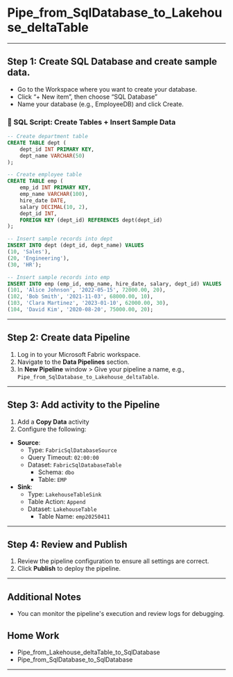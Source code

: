 # Pipe_from_SqlDatabase_to_Lakehouse_deltaTable
---
## Step 1: Create SQL Database and create sample data.
- Go to the Workspace where you want to create your database.
- Click “+ New item”, then choose “SQL Database”
- Name your database (e.g., EmployeeDB) and click Create.


### 🧰 SQL Script: Create Tables + Insert Sample Data

```sql
-- Create department table
CREATE TABLE dept (
    dept_id INT PRIMARY KEY,
    dept_name VARCHAR(50)
);

-- Create employee table
CREATE TABLE emp (
    emp_id INT PRIMARY KEY,
    emp_name VARCHAR(100),
    hire_date DATE,
    salary DECIMAL(10, 2),
    dept_id INT,
    FOREIGN KEY (dept_id) REFERENCES dept(dept_id)
);

-- Insert sample records into dept
INSERT INTO dept (dept_id, dept_name) VALUES
(10, 'Sales'),
(20, 'Engineering'),
(30, 'HR');

-- Insert sample records into emp
INSERT INTO emp (emp_id, emp_name, hire_date, salary, dept_id) VALUES
(101, 'Alice Johnson', '2022-05-15', 72000.00, 20),
(102, 'Bob Smith', '2021-11-03', 68000.00, 10),
(103, 'Clara Martinez', '2023-01-10', 62000.00, 30),
(104, 'David Kim', '2020-08-20', 75000.00, 20);
```
---

## Step 2: Create data Pipeline
1. Log in to your Microsoft Fabric workspace.
2. Navigate to the **Data Pipelines** section.
1. In **New Pipeline** window > Give your pipeline a name, e.g., `Pipe_from_SqlDatabase_to_Lakehouse_deltaTable`.

---

## Step 3: Add  activity to the Pipeline

1. Add a **Copy Data** activity
2. Configure the following:
- **Source**:
  - Type: `FabricSqlDatabaseSource`
  - Query Timeout: `02:00:00`
  - Dataset: `FabricSqlDatabaseTable`
    - Schema: `dbo`
    - Table: `EMP`
- **Sink**:
  - Type: `LakehouseTableSink`
  - Table Action: `Append`
  - Dataset: `LakehouseTable`
    - Table Name: `emp20250411`

---

## Step 4: Review and Publish
1. Review the pipeline configuration to ensure all settings are correct.
2. Click **Publish** to deploy the pipeline.

---

## Additional Notes
- You can monitor the pipeline's execution and review logs for debugging.

## Home Work
- Pipe_from_Lakehouse_deltaTable_to_SqlDatabase
- Pipe_from_SqlDatabase_to_SqlDatabase

---


